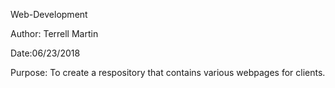  Web-Development
 
 Author: Terrell Martin
 
 Date:06/23/2018
 
 Purpose: To create a respository that contains various webpages for clients.

